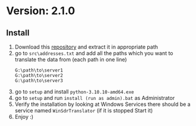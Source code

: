 # Version: 2.1.0

## Install

1) Download
   this [repository](https://github.com/aPerfectPolygon/imvms-data-reader-lifecycle/archive/refs/heads/main.zip)
   and extract it in appropriate path
2) go to `src\addresses.txt` and add all the paths which you want to translate the data from (each path in one line)<br>
   ```
   G:\path\to\server1
   G:\path\to\server2
   G:\path\to\server3
   ```
3) go to `setup` and install `python-3.10.10-amd64.exe`
4) go to `setup` and run `install (run as admin).bat` as Administrator
5) Verify the installation by looking at Windows Services there should be a service named `WinSdrTranslator` (if it is stopped Start it) 
6) Enjoy :)